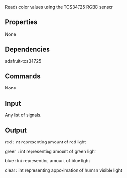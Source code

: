 Reads color values using the TCS34725 RGBC sensor

Properties
--------------
None

Dependencies
----------------
adafruit-tcs34725

Commands
----------------
None

Input
-------
Any list of signals.

Output
---------
red : int representing amount of red light

green : int representing amount of green light

blue : int representing amount of blue light

clear : int representing appoximation of human visible light 
